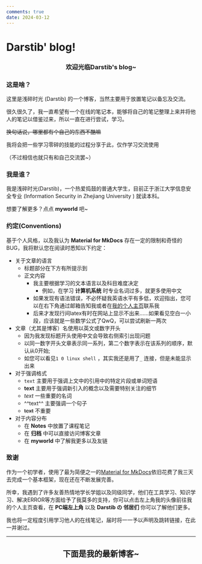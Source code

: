 ```yaml
---
comments: true
date: 2024-03-12
---
```


# Darstib' blog!

<!-- more -->

<h3 style="text-align: center;">欢迎光临Darstib's blog~</h3>

### 这是啥？

这里是浅碎时光 (Darstib) 的一个博客，当然主要用于放置笔记以备忘及交流。

很久很久了，我一直希望有一个在线的笔记本，能够将自己的笔记整理上来并将他人的笔记以借鉴过来，所以一直在进行尝试，学习。

<del>换句话说，哪里都有个自己的东西不酷嘛</del>

我将会把一些学习零碎的技能的过程分享于此，仅作学习交流使用

（不过相信也就只有和自己交流罢~）

### 我是谁？

我是浅碎时光(Darstib)，一个热爱捣鼓的普通大学生，目前正于浙江大学信息安全专业 (Information Security in Zhejiang University ) 就读本科。

想要了解更多？点点 **myworld** 吧~

### 约定(Conventions)

基于个人风格，以及我认为 **Material for MkDocs** 存在一定的限制和奇怪的BUG，我将默认您在阅读时悉知以下约定：

- 关于文章的语言
    - 标题部分在下方有所提示到
    - 正文内容
      - 我主要根据学习的文本语言以及科目难度决定
        - 例如，在学习 **计算机系统** 时专业名词过多，就更多使用中文
      - 如果发现有语法错误，不必怀疑我英语水平有多低，欢迎指出，您可以在右下角通过邮箱告知我或者在[我的个人主页](https://darstib.github.io/myworld/)联系我
      - 后来才发现行间latex有时在网站上显示不出来……如果看见空白一小段，应该就是一些数学公式了QwQ，可以尝试刷新一两次
- 文章（尤其是博客）名使用以英文或数字开头
    - 因为我发现标题开头使用中文会导致右侧索引出现问题
    - 以同一数字开头文章表示同一系列，第二个数字表示在该系列的顺序，默认从0开始;
    - 如您可以看见`1 0 linux shell` ，其实我还是用了`_` 连接，但是未能显示出来
- 对于强调格式
    - `text` 主要用于强调上文中的引用中的特定片段或单词短语
    - **text** 主要用于强调新引入的概念以及需要特别关注的细节
    - _text_ 一些重要的名词
    - ^^text^^ 主要强调一个句子
    - ~~text~~ 不重要
- 对于内容分布
    - 在 **Notes** 中放置了课程笔记
    - 在 **归档** 中可以直接访问博客文章
    - 在 **myworld** 中了解我更多以及友链

### 致谢

作为一个初学者，使用了最为简便之一的[Material for MkDocs](https://squidfunk.github.io/mkdocs-material/)依旧花费了我三天去完成一个基本框架，现在还在不断发展完善。

所幸，我遇到了许多友善热情地学长学姐以及同级同学，他们在工具学习、知识学习、解决ERROR等方面给予了我莫多的支持，你可以点击左上角我的头像前往我的个人主页查看，在 **PC端左上角** 以及 **Darstib の 邻居们** 你可以了解他们更多。

我也将一定程度引用学习他人的在线笔记，届时将一一予以声明及跳转链接，在此一并谢过。

*** 

<h2 style="text-align: center;">下面是我的最新博客~</h2>
